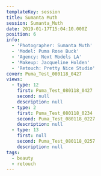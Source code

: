 ```yaml
---
templateKey: session
title: Sumanta Muth
session: Sumanta_Muth
date: 2019-01-17T15:04:10.000Z
position: 6
info:
  - 'Photographer: Sumanta Muth'
  - 'Model: Puma Rose Buck'
  - 'Agency: Next Models LA'
  - 'Makeup: Jacqueline Holden'
  - 'Retouch: Pretty Nice Studio'
cover: Puma_Test_080118_0427
views:
  - type: 12
    first: Puma_Test_080118_0427
    second: null
    description: null
  - type: 2
    first: Puma_Test_080118_0234
    second: Puma_Test_080118_0227
    description: null
  - type: 13
    first: null
    second: Puma_Test_080118_0257
    description: null
tags:
  - beauty
  - retouch
---
```

